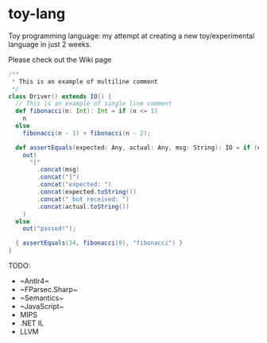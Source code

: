 # toy-lang
Toy programming language: my attempt at creating a new toy/experimental language in just 2 weeks.

Please check out the Wiki page

```scala
/**
 * This is an example of multiline comment
 */
class Driver() extends IO() {
  // This is an example of single line comment
  def fibonacci(n: Int): Int = if (n <= 1)
    n
  else
    fibonacci(n - 1) + fibonacci(n - 2);

  def assertEquals(expected: Any, actual: Any, msg: String): IO = if (expected != actual)
    out(
      "["
        .concat(msg)
        .concat("]")
        .concat("expected: ")
        .concat(expected.toString())
        .concat(" but received: ")
        .concat(actual.toString())
    )
  else
    out("passed!");

  { assertEquals(34, fibonacci(9), "fibonacci") }
}
```


TODO:
- ~Antlr4~
- ~FParsec.Sharp~
- ~Semantics~
- ~JavaScript~
- MIPS
- .NET IL
- LLVM
